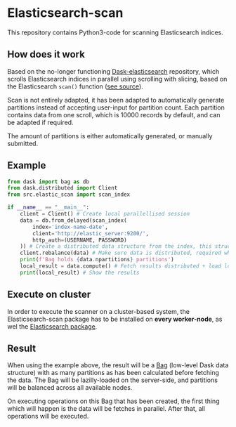 # Elasticsearch-scan

This repository contains Python3-code for scanning Elasticsearch indices.

## How does it work

Based on the no-longer functioning [Dask-elasticsearch](https://github.com/rmax/dask-elasticsearch) repository, which scrolls Elasticsearch indices in parallel using scrolling with slicing, based on the Elasticsearch `scan()` function ([see source](https://github.com/elastic/elasticsearch-py/blob/master/elasticsearch/helpers/actions.py#L386)).

Scan is not entirely adapted, it has been adapted to automatically generate partitions instead of accepting user-input for partition count. Each partition contains data from one scroll, which is 10000 records by default, and can be adapted if required.

The amount of partitions is either automatically generated, or manually submitted.

## Example

```python
from dask import bag as db
from dask.distributed import Client
from src.elastic_scan import scan_index

if __name__ == "__main__":
    client = Client() # Create local parallellised session
    data = db.from_delayed(scan_index(
        index='index-name-date',
        client='http://elastic_server:9200/',
        http_auth=(USERNAME, PASSWORD)
    )) # Create a distributed data structure from the index, this structure will be partitioned automatically
    client.rebalance(data) # Make sure data is distributed, required when running a cluster
    print(f'Bag holds {data.npartitions} partitions')
    local_result = data.compute() # Fetch results distributed + load locally
    print(local_result) # Show the results
```

## Execute on cluster

In order to execute the scanner on a cluster-based system, the Elasticsearch-scan package has to be installed on **every worker-node**, as wel the [Elasticsearch package](https://pypi.org/project/elasticsearch/).

## Result

When using the example above, the result will be a [Bag](https://examples.dask.org/bag.html) (low-level Dask data structure) with as many partitions as has been calculated before fetching the data. The Bag will be lazilly-loaded on the server-side, and partitions will be balanced across all available nodes.

On executing operations on this Bag that has been created, the first thing which will happen is the data will be fetches in parallel. After that, all operations will be executed.
